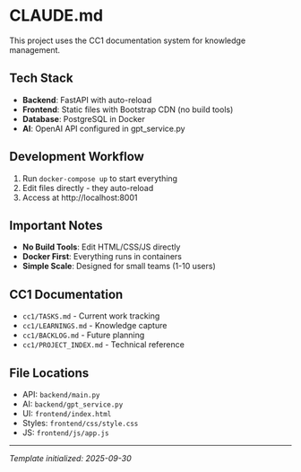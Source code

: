 # CLAUDE.md

This project uses the CC1 documentation system for knowledge management.

## Tech Stack
- **Backend**: FastAPI with auto-reload
- **Frontend**: Static files with Bootstrap CDN (no build tools)
- **Database**: PostgreSQL in Docker
- **AI**: OpenAI API configured in gpt_service.py

## Development Workflow
1. Run `docker-compose up` to start everything
2. Edit files directly - they auto-reload
3. Access at http://localhost:8001

## Important Notes
- **No Build Tools**: Edit HTML/CSS/JS directly
- **Docker First**: Everything runs in containers
- **Simple Scale**: Designed for small teams (1-10 users)

## CC1 Documentation
- `cc1/TASKS.md` - Current work tracking
- `cc1/LEARNINGS.md` - Knowledge capture
- `cc1/BACKLOG.md` - Future planning
- `cc1/PROJECT_INDEX.md` - Technical reference

## File Locations
- API: `backend/main.py`
- AI: `backend/gpt_service.py`
- UI: `frontend/index.html`
- Styles: `frontend/css/style.css`
- JS: `frontend/js/app.js`

---
_Template initialized: 2025-09-30_
